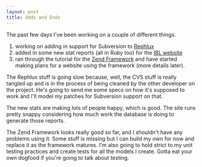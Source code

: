 ```yaml
--- 
layout: post
title: Odds and Ends
---
```

The past few days I've been working on a couple of different things.

1) working on adding in support for Subversion to <a href="http://rephlux.sourceforge.net">Rephlux</a>
2) added in some new stat reports (all in Ruby too) for the <a href="http://www.ibl.org">IBL website</a>
3) ran through the tutorial for the <a href="http://framework.zend.com">Zend Framework</a> and have started making plans for a website using the framework (more details later).

The Rephlux stuff is going slow because, well, the CVS stuff is really tangled up and is in the process of being cleaned by the other developer on the project.  He's going to send me some specs on how it's supposed to work and I'll model my patches for Subversion support on that.

The new stats are making lots of people happy, which is good.  The site runs pretty snappy considering how much work the database is doing to generate those reports.

The Zend Framework looks really good so far, and I shouldn't have any problems using it.  Some stuff is missing but I can build my own for now and replace it as the framework matures.  I'm also going to hold strict to my unit testing practices and create tests for all the models I create.  Gotta eat your own dogfood if you're going to talk about testing.
